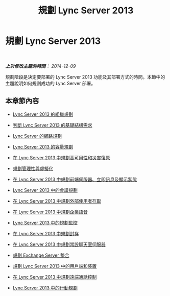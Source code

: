 ﻿---
title: 規劃 Lync Server 2013
TOCTitle: 規劃 Lync Server 2013
ms:assetid: 6398cd91-8773-41bc-9b66-725d65ba9d66
ms:mtpsurl: https://technet.microsoft.com/zh-tw/library/Gg398447(v=OCS.15)
ms:contentKeyID: 49291118
ms.date: 08/10/2015
mtps_version: v=OCS.15
ms.translationtype: HT
---

# 規劃 Lync Server 2013

 

_**上次修改主題的時間：** 2014-12-09_

規劃階段是決定要部署的 Lync Server 2013 功能及其部署方式的時間。本節中的主題說明如何規劃成功的 Lync Server 部署。

## 本章節內容

  - [Lync Server 2013 的組織規劃](lync-server-2013-planning-for-your-organization.md)

  - [判斷 Lync Server 2013 的基礎結構需求](lync-server-2013-determining-your-infrastructure-requirements.md)

  - [Lync Server 的網路規劃](lync-server-2013-network-planning.md)

  - [Lync Server 2013 的容量規劃](lync-server-2013-capacity-planning.md)

  - [在 Lync Server 2013 中規劃高可用性和災害復原](lync-server-2013-planning-for-high-availability-and-disaster-recovery.md)

  - [規劃管理性與虛擬化](lync-server-2013-planning-for-manageability-and-virtualization.md)

  - [在 Lync Server 2013 中規劃前端伺服器、立即訊息及顯示狀態](lync-server-2013-planning-for-front-end-servers-instant-messaging-and-presence.md)

  - [Lync Server 2013 中的會議規劃](lync-server-2013-planning-for-conferencing.md)

  - [在 Lync Server 2013 中規劃外部使用者存取](lync-server-2013-planning-for-external-user-access.md)

  - [在 Lync Server 2013 中規劃企業語音](lync-server-2013-planning-for-enterprise-voice.md)

  - [Lync Server 2013 中的規劃監控](lync-server-2013-planning-for-monitoring.md)

  - [在 Lync Server 2013 中規劃封存](lync-server-2013-planning-for-archiving.md)

  - [在 Lync Server 2013 中規劃常設聊天室伺服器](lync-server-2013-planning-for-persistent-chat-server.md)

  - [規劃 Exchange Server 整合](lync-server-2013-planning-for-exchange-server-integration.md)

  - [規劃 Lync Server 2013 中的用戶端和裝置](lync-server-2013-planning-for-clients-and-devices.md)

  - [在 Lync Server 2013 中規劃遠端通話控制](lync-server-2013-planning-for-remote-call-control.md)

  - [Lync Server 2013 中的行動規劃](lync-server-2013-planning-for-mobility.md)


